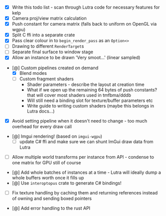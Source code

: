 - [x] Write this todo list - scan through Lutra code for necessary features for kelp
- [x] Camera proj/view matrix calculation
- [x] Push constant for camera matrix (falls back to uniform on OpenGL via wgpu)
- [x] Split C ffi into a separate crate
- [x] Pass clear colour in to `begin_render_pass` as an `Option<>`
- [ ] Drawing to different `RenderTarget`s
- [ ] Separate final surface to window stage
- [x] Allow an instance to be drawn 'Very smoot...' (linear sampled)
- [@] Custom pipelines created on demand
    - [x] Blend modes
    - [ ] Custom fragment shaders
        - Shader parameters - describe the layout at creation time
        - What if we open up the remaining 64 bytes of push constants? that will cover most shaders used in tmfbma/dddb
        - Will still need a binding slot for texture/buffer parameters etc
        - Write guide to writing custom shaders (maybe this belongs in Lutra docs...)
- [x] Avoid setting pipeline when it doesn't need to change - too much overhead for every draw call
- [@] Imgui rendering! (based on `imgui-wgpu`)
    - [ ] update C# ffi and make sure we can shunt ImGui draw data from Lutra
- [ ] Allow multiple world transforms per instance from API - condense to one matrix for GPU still of course
- [@] Add whole batches of instances at a time - Lutra will ideally dump a whole buffers worth once it fills up
- [@] Use `interoptopus` crate to generate C# bindings!
- [ ] Fix texture handling by caching them and returning references instead of owning and sending boxed pointers
- [@] Add error handling to the rust API
